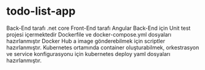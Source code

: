 # todo-list-app

Back-End tarafı .net core  Front-End tarafı Angular  Back-End için Unit test projesi içermektedir
Dockerfile ve docker-compose.yml dosyaları hazırlanmıştır
Docker Hub a image gönderebilmek için scriptler hazırlanmıştır.
Kubernetes ortamında container oluşturabilmek, orkestrasyon ve service konfigurasyonu için kubernetes deploy yaml dosyaları hazırlanmıştır. 
